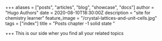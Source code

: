 +++
aliases = ["posts", "articles", "blog", "showcase", "docs"]
author = "Hugo Authors"
date = 2020-08-10T18:30:00Z
description = "site for chemistry learner"
feature_image = "/crystal-lattices-and-unit-cells.jpg"
tags = ["index"]
title = "Posts  chapter -1 solid state "

+++
This is our side wher you find all your related topics 